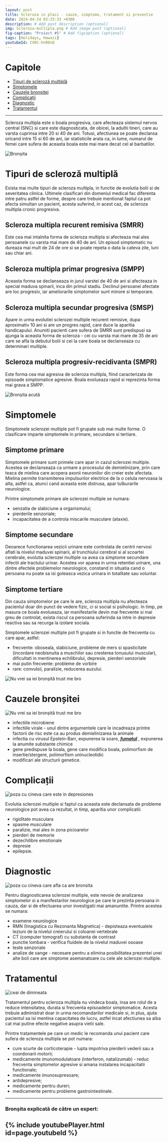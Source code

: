 ```yaml
---
layout: post
title: Scleroza in placi - cauze, simptome, tratament si preventie
date: 2024-04-24 03:33:33 +0300
description: # Add post description (optional)
img: Scleroza-multipla.png # Add image post (optional)
fig-caption: "Proiect #5" # Add figcaption (optional)
tags: [Holidays, Hawaii]
youtubeId: CV0C-hnR0nQ
---
```


# **Capitole**
* <A href="#Tipuri-de-scleroză-multiplă">Tipuri de scleroză multiplă</A>
* <A href="#simptomele">Simptomele</A>
* <A href="#cauzele-bronșitei">Cauzele bronșitei</A>
* <A href="#complicații">Complicații</A>
* <A href="#diagnostic">Diagnostic</A>
* <A href="#tratamentul">Tratamentul</A>

---

Scleroza multipla este o boala progresiva, care afecteaza sistemul nervos central (SNC) si care este diagnosticata, de obicei, la adultii tineri, care au varsta cuprinsa intre 20 si 40 de ani. Totusi, afectiunea se poate declansa oricand intre 15 si 60 de ani, iar statisticile arata ca, in lume, numarul de femei care sufera de aceasta boala este mai mare decat cel al barbatilor.

![Bronșita]({{site.baseurl}}/assets/img/scleroza-multipla.jpg)

# **Tipuri de scleroză multiplă**
Exista mai multe tipuri de scleroza multipla, in functie de evolutia bolii si de severitatea clinica. Ultimele clasificari din domeniul medical fac diferenta intre patru astfel de forme, despre care trebuie mentionat faptul ca pot afecta simultan un pacient, acesta suferind, in acest caz, de scleroza multipla cronic progresiva.

## **Scleroza multipla recurent remisiva (SMRR)**
Este cea mai intalnita forma de scleroza multipla si afecteaza mai ales persoanele cu varsta mai mare de 40 de ani. Un episod simptomatic nu dureaza mai mult de 24 de ore si se poate repeta o data la cateva zile, luni sau chiar ani.

## **Scleroza multipla primar progresiva (SMPP)**
Aceasta forma se declanseaza in jurul varstei de 40 de ani si afecteaza in special maduva spinarii, inca din primul stadiu. Declinul persoanei afectate are loc progresiv, iar ameliorarile simptomelor sunt minore si temporare.

## **Scleroza multipla secundar progresiva (SMSP)**
Apare in urma evolutiei sclerozei multiple recurent remisive, dupa aproximativ 10 ani si are un progres rapid, care duce la aparitia handicapului. Anumiti pacienti care sufera de SMRR sunt predispusi sa ajunga la aceasta forma de scleroza - cei cu varsta mai mare de 35 de ani care se afla la debutul bolii si cei la care boala se declanseaza cu determinari multiple.

## **Scleroza multipla progresiv-recidivanta (SMPR)**
Este forma cea mai agresiva de scleroza multipla, fiind caracterizata de episoade simptomatice agresive. Boala evolueaza rapid si reprezinta forma mai grava a SMPP.

![Bronșita acută]({{site.baseurl}}/assets/img/6-creiere.jpg)

# **Simptomele**
Simptomele sclerozei multiple pot fi grupate sub mai multe forme. O clasificare imparte simptomele in primare, secundare si tertiare.

## **Simptome primare**
Simptomele primare sunt primele care apar in cazul sclerozei multiple. Acestea se declanseaza ca urmare a procesului de demielinizare, prin care teaca de mielina care acopera axonii neuronilor din creier este afectata. Mielina permite transmiterea impulsurilor electrice de la o celula nervoasa la alta, astfel ca, atunci cand aceasta este distrusa, apar tulburarile neurologice.

Printre simptomele primare ale sclerozei multiple se numara:
* senzatia de slabiciune a organismului;
* pierderile senzoriale;
* incapacitatea de a controla miscarile musculare (ataxie).

## **Simptome secundare**
Deoarece functionarea vezicii urinare este controlata de centrii nervosi aflati la nivelul maduvei spinarii, al trunchiului cerebral si al scoartei cerebrale, evolutia sclerozei multiple va avea ca simptome secundare infectii ale tractului urinar. Acestea vor aparea in urma retentiei urinare, una dintre efectele problemelor neurologice, constand in situatia cand o persoana nu poate sa isi goleasca vezica urinara in totalitate sau voluntar.

## **Simptome tertiare**
Din cauza simptomelor pe care le are, scleroza multipla nu afecteaza pacientul doar din punct de vedere fizic, ci si social si psihologic. In timp, pe masura ce boala evolueaza, iar manifestarile devin mai frecvente si mai greu de controlat, exista riscul ca persoana suferinda sa intre in depresie reactiva sau sa recurga la izolare sociala.

Simptomele sclerozei multiple pot fi grupate si in functie de frecventa cu care apar, astfel:

* frecvente: oboseala, slabiciune, probleme de mers si spasticitate (incordare neobisnuita a muschilor sau cresterea tonusului muscular), dificultati in mentinerea echilibrului, depresie, pierderi senzoriale
* mai putin frecvente: probleme de vorbire
* rare: convulsii, paralizie, reducerea auzului.

![Nu vrei sa iei bronșită trust me bro]({{site.baseurl}}/assets/img/boala-care-schimba-vieti.jpg)

# **Cauzele bronșitei**
![Nu vrei sa iei bronșită trust me bro]({{site.baseurl}}/assets/img/Cauze-IDFK.jpg)
* infectiile microbiene
* infectiile virale - unul dintre argumentele care le incadreaza printre factorii de risc este ca au produs demielinizarea la animale
* infectia cu virusul Epstein-Barr, expunerea la soare,	  **_<u>fumatul</u>_** , expunerea la anumite substante chimice
* gene predispuse la boala, gene care modifica boala, polimorfism de insertie/stergere, polimorfism uninucleotidic
* modificari ale structurii genetice.

# **Complicații**

![poza cu cineva care este in depresiones]({{site.baseurl}}/assets/img/Depresiones.jpg)

Evolutia sclerozei multiple si faptul ca aceasta este declansata de probleme neurologice pot avea ca rezultat, in timp, aparitia unor complicatii:

* rigiditate musculara
* spasme musculare
* paralizie, mai ales in zona picioarelor
* pierderi de memorie
* dezechilibre emotionale
* depresie
* epilepsie.

# **Diagnostic**

![poza cu cineva care afla ca are bronsita]({{site.baseurl}}/assets/img/diagnostic.png)

Pentru diagnosticarea sclerozei multiple, este nevoie de analizarea simptomelor si a manifestarilor neurologice pe care le prezinta persoana in cauza, dar si de efectuarea unor investigatii mai amanuntite. Printre acestea se numara:

* examene neurologice
* RMN (Imagistica cu Rezonanta Magnetica) - depisteaza eventualele leziuni de la nivelul creierului si coloanei vertebrale
* CT (computer tomograf) cu substanta de contrast
* punctie lombara - verifica fluidele de la nivelul maduvei osoase
* teste senzoriale
* analize de sange - necesare pentru a elimina posibilitatea prezentei unei alte boli care are simptome asemanatoare cu cele ale sclerozei multiple.

# **Tratamentul**

![ceai de dimineata]({{site.baseurl}}/assets/img/poza_cu_niste_ceai_aia_zic.webp)

Tratamentul pentru scleroza multipla nu vindeca boala, insa are rolul de a reduce intensitatea, durata si frecventa episoadelor simptomatice. Acesta trebuie administrat doar in urma recomandarilor medicale si, in plus, ajuta pacientul sa isi mentina capacitatea de lucru, astfel incat afectiunea sa aiba cat mai putine efecte negative asupra vietii sale.

Printre tratamentele pe care un medic le recomanda unui pacient care sufera de scleroza multipla se pot numara:

* cure scurte de corticoterapie - lupta impotriva pierderii vederii sau a coordonarii motorii;
* medicamente imunomodulatoare (interferon, natalizumab) - reduc frecventa simptomelor agresive si amana instalarea incapacitatii functionale;
* medicamente imunosupresoare;
* antidepresive;
* medicamente pentru dureri;
* medicamente pentru probleme gastrointestinale.

---
### Bronșita explicată de către un expert:
{% include youtubePlayer.html id=page.youtubeId %}
---
